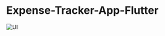 # Expense-Tracker-App-Flutter

![UI](https://github.com/PumuduRajakaruna/Expense-Tracker-App-Flutter/assets/115540884/4afa9719-f090-454e-9004-694137f9b27c)
